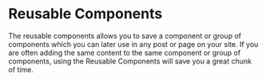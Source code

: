 # Reusable Components

The reusable components allows you to save a component or group of components which you can later use in any post or page on your site. If you are often adding the same content to the same component or group of components, using the Reusable Components will save you a great chunk of time.
